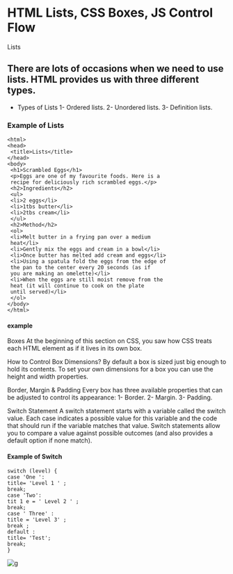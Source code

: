 # HTML Lists, CSS Boxes, JS Control Flow
Lists
## There are lots of occasions when we need to use lists. HTML provides us with three different types.

* Types of Lists
1- Ordered lists. 2- Unordered lists. 3- Definition lists.

### Example of Lists
`````
<html>
<head>
 <title>Lists</title>
</head>
<body>
 <h1>Scrambled Eggs</h1>
 <p>Eggs are one of my favourite foods. Here is a
 recipe for deliciously rich scrambled eggs.</p>
 <h2>Ingredients</h2>
 <ul>
 <li>2 eggs</li>
 <li>1tbs butter</li>
 <li>2tbs cream</li>
 </ul>
 <h2>Method</h2>
 <ol>
 <li>Melt butter in a frying pan over a medium
 heat</li>
 <li>Gently mix the eggs and cream in a bowl</li>
 <li>Once butter has melted add cream and eggs</li>
 <li>Using a spatula fold the eggs from the edge of
 the pan to the center every 20 seconds (as if
 you are making an omelette)</li>
 <li>When the eggs are still moist remove from the
 heat (it will continue to cook on the plate
 until served)</li>
 </ol>
</body>
</html>
```````
#### example

Boxes
At the beginning of this section on CSS, you saw how CSS treats each HTML element as if it lives in its own box.

How to Control Box Dimensions?
By default a box is sized just big enough to hold its contents. To set your own dimensions for a box you can use the height and width properties.

Border, Margin & Padding
Every box has three available properties that can be adjusted to control its appearance: 1- Border. 2- Margin. 3- Padding.

Switch Statement
A switch statement starts with a variable called the switch value. Each case indicates a possible value for this variable and the code that should run if the variable matches that value. Switch statements allow you to compare a value against possible outcomes (and also provides a default option if none match).

#### Example of Switch
```
switch (level) {
case 'One ':
title= 'Level 1 ' ;
break;
case 'Two':
tit 1 e = ' Level 2 ' ;
break;
case ' Three' :
title = 'Level 3' ;
break ;
default :
title= 'Test';
break; 
}
```````
![g](https://developer.mozilla.org/en-US/docs/Learn/CSS/Building_blocks/The_box_model/box-model-devtools.png)